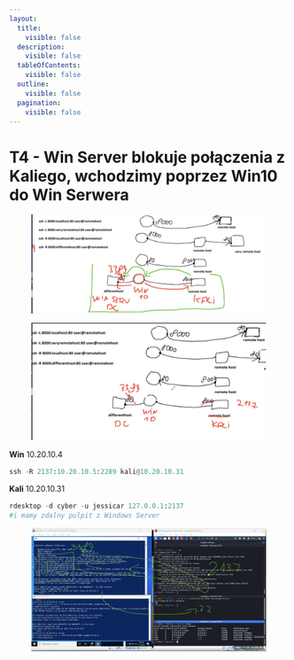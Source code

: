 ```yaml
---
layout:
  title:
    visible: false
  description:
    visible: false
  tableOfContents:
    visible: false
  outline:
    visible: false
  pagination:
    visible: false
---
```


# T4 - Win Server blokuje połączenia z Kaliego, wchodzimy poprzez Win10 do Win Serwera

<div data-full-width="true">

<figure><img src=".gitbook/assets/1 (1).jpg" alt=""><figcaption></figcaption></figure>

</div>

<div data-full-width="true">

<figure><img src=".gitbook/assets/2.jpg" alt=""><figcaption></figcaption></figure>

</div>

**Win** 10.20.10.4

```python
ssh -R 2137:10.20.10.5:2289 kali@10.20.10.31
```

**Kali** 10.20.10.31

```python
rdesktop -d cyber -u jessicar 127.0.0.1:2137
#i mamy zdalny pulpit z Windows Server
```

<div data-full-width="true">

<figure><img src=".gitbook/assets/1 (2).jpg" alt=""><figcaption></figcaption></figure>

</div>
